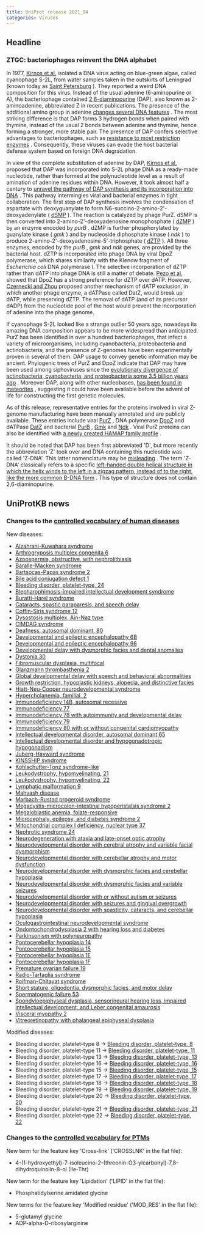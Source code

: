 ```yaml
---
title: UniProt release 2021_04
categories: Viruses
---
```


## Headline

### ZTGC: bacteriophages reinvent the DNA alphabet

In 1977, [Kirnos et al.](https://pubmed.ncbi.nlm.nih.gov/413053) isolated a DNA virus acting on blue-green algae, called cyanophage S-2L, from water samples taken in the outskirts of Leningrad (known today as [Saint Petersburg](https://en.wikipedia.org/wiki/Saint%5FPetersburg) ). They reported a weird DNA composition for this virus. Instead of the usual adenine (6-aminopurine or A), the bacteriophage contained [2,6-diaminopurine](https://www.ebi.ac.uk/chebi/searchId.do?chebiId=CHEBI:40235) (DAP), also known as 2-aminoadenine, abbreviated Z in recent publications. The presence of the additional amino group in adenine [changes several DNA features](https://pubmed.ncbi.nlm.nih.gov/30795872/) . The most striking difference is that DAP forms 3 hydrogen bonds when paired with thymine, instead of the usual 2 bonds between adenine and thymine, hence forming a stronger, more stable pair. The presence of DAP confers selective advantages to bacteriophages, such as [resistance to most restriction enzymes](https://pubmed.ncbi.nlm.nih.gov/2820801,2829119,33926954/) . Consequently, these viruses can evade the host bacterial defense system based on foreign DNA degradation.

In view of the complete substitution of adenine by DAP, [Kirnos et al.](https://pubmed.ncbi.nlm.nih.gov/413053) proposed that DAP was incorporated into S-2L phage DNA as a ready-made nucleotide, rather than formed at the polynucleotide level as a result of amination of adenine residues within DNA. However, it took almost half a century to [unravel the pathway of DAP synthesis and its incorporation into DNA](https://www.ncbi.nlm.nih.gov/pubmed/33926954,33926955,33926956,33893297) . This pathway intermingles viral and bacterial enzymes in tight collaboration. The first step of DAP synthesis involves the condensation of aspartate with deoxyguanylate to form N6-succino-2-amino-2'-deoxyadenylate ( [dSMP](https://www.ebi.ac.uk/chebi/searchId.do?chebiId=CHEBI:172924) ). The reaction is catalyzed by phage PurZ. dSMP is then converted into 2-amino-2'-deoxyadenosine monophosphate ( [dZMP](https://www.ebi.ac.uk/chebi/searchId.do?chebiId=CHEBI:172927) ) by an enzyme encoded by *purB* . dZMP is further phosphorylated by guanylate kinase ( *gmk* ) and by nucleoside diphosphate kinase ( *ndk* ) to produce 2-amino-2'-deoxyadenosine-5'-triphosphate ( [dZTP](https://www.ebi.ac.uk/chebi/searchId.do?chebiId=CHEBI:172931) ). All three enzymes, encoded by the *purB* , *gmk* and *ndk* genes, are provided by the bacterial host. dZTP is incorporated into phage DNA by viral DpoZ polymerase, which shares similarity with the Klenow fragment of *Escherichia coli* DNA polymerase I. The selective incorporation of dZTP rather than dATP into phage DNA is still a matter of debate. [Pezo et al.](https://pubmed.ncbi.nlm.nih.gov/33926956/) showed that DpoZ has a strong preference for dZTP over dATP. However, [Czernecki and Zhou](https://pubmed.ncbi.nlm.nih.gov/33893297,33926954) proposed another mechanism of dATP exclusion, in which another phage enzyme, a dATPase called DatZ, would break up dATP, while preserving dZTP. The removal of dATP (and of its precursor dADP) from the nucleotide pool of the host would prevent the incorporation of adenine into the phage genome.

If cyanophage S-2L looked like a strange outlier 50 years ago, nowadays its amazing DNA composition appears to be more widespread than anticipated. PurZ has been identified in over a hundred bacteriophages, that infect a variety of microorganisms, including cyanobacteria, proteobacteria and actinobacteria, and the presence of Z-genomes have been experimentally proven in several of them. DAP usage to convey genetic information may be ancient. Phylogenic trees of PurZ and DpoZ indicate that DAP may have been used among siphoviruses since the [evolutionary divergence of actinobacteria, cyanobacteria, and proteobacteria some 3.5 billion years ago](https://pubmed.ncbi.nlm.nih.gov/33926956/) . Moreover DAP, along with other nucleobases, [has been found in meteorites](https://pubmed.ncbi.nlm.nih.gov/21836052/) , suggesting it could have been available before the advent of life for constructing the first genetic molecules.

As of this release, representative entries for the proteins involved in viral Z-genome manufacturing have been manually annotated and are publicly available. These entries include viral [PurZ](http://www.uniprot.org/uniprot/?query=accession:G3FFN6+or+accession:A0A7U3TBV6+or+accession:A0A2L0V130+or+accession:A0A2H5BHJ6) , DNA polymerase [DpoZ](http://www.uniprot.org/uniprot/?query=accession:A0A2H5BHJ5+or+accession:A0A2L0V166+or+accession:G3FFN8) and dATPase [DatZ](http://www.uniprot.org/uniprot/?query=accession:A0A7U3TCA2+or+accession:A0A2H5BHG9+or+accession:A0A2L0V156+or+accession:G3FFN4) and bacterial [PurB](http://www.uniprot.org/uniprot/?query=accession:A0A0H3AL67+or+accession:P0AB89) , [Gmk](http://www.uniprot.org/uniprot/?query=accession:Q3AWM1+or+accession:Q7U570+or+accession:Q9KNM4+or+accession:Q5N570+or+accession:Q0I868+or+accession:Q3ALX6+or+accession:Q2JQ59+or+accession:Q8KPQ7+or+accession:Q57I92+or+accession:Q2JQB9) and [Ndk](http://www.uniprot.org/uniprot/?query=accession:Q57LI3+or+accession:A5F3F7+or+accession:Q3AGP0+or+accession:B2I3E1+or+accession:B0V4U1+or+accession:B1XIE7+or+accession:Q5N1M1+or+accession:B7H073+or+accession:Q9KTX4+or+accession:C0PYM7+or+accession:Q7U3S1+or+accession:B0VKS3+or+accession:Q3AVV5+or+accession:Q2JVI1+or+accession:B7I5G3+or+accession:C3LT09+or+accession:P50590+or+accession:Q0I6J3+or+accession:A5GPE9+or+accession:A3M207+or+accession:Q2JPL4) . Viral PurZ proteins can also be identified with [a newly created HAMAP family profile](https://hamap.expasy.org/signature/MF%5F04166) .

It should be noted that DAP has been first abbreviated 'D', but more recently the abbreviation 'Z' took over and DNA containing this nucleotide was called 'Z-DNA'. This latter nomenclature may be [misleading](https://pubmed.ncbi.nlm.nih.gov/34131341/) . The term 'Z-DNA' classically refers to a specific [left-handed double helical structure in which the helix winds to the left in a zigzag pattern, instead of to the right, like the more common B-DNA form](https://en.wikipedia.org/wiki/Z-DNA) . This type of structure does not contain 2,6-diaminopurine.

## UniProtKB news

### Changes to the [controlled vocabulary of human diseases](http://www.uniprot.org/docs/humdisease)

New diseases:

-   [Alzahrani-Kuwahara syndrome](http://www.uniprot.org/diseases/DI-06078)
-   [Arthrogryposis multiplex congenita 6](http://www.uniprot.org/diseases/DI-06114)
-   [Azoospermia, obstructive, with nephrolithiasis](http://www.uniprot.org/diseases/DI-06054)
-   [Baralle-Macken syndrome](http://www.uniprot.org/diseases/DI-06071)
-   [Bartsocas-Papas syndrome 2](http://www.uniprot.org/diseases/DI-06116)
-   [Bile acid conjugation defect 1](http://www.uniprot.org/diseases/DI-06059)
-   [Bleeding disorder, platelet-type, 24](http://www.uniprot.org/diseases/DI-06077)
-   [Blepharophimosis-impaired intellectual development syndrome](http://www.uniprot.org/diseases/DI-06094)
-   [Buratti-Harel syndrome](http://www.uniprot.org/diseases/DI-06101)
-   [Cataracts, spastic paraparesis, and speech delay](http://www.uniprot.org/diseases/DI-06115)
-   [Coffin-Siris syndrome 12](http://www.uniprot.org/diseases/DI-06109)
-   [Dysostosis multiplex, Ain-Naz type](http://www.uniprot.org/diseases/DI-06118)
-   [CIMDAG syndrome](http://www.uniprot.org/diseases/DI-06081)
-   [Deafness, autosomal dominant, 80](http://www.uniprot.org/diseases/DI-06082)
-   [Developmental and epileptic encephalopathy 6B](http://www.uniprot.org/diseases/DI-06102)
-   [Developmental and epileptic encephalopathy 96](http://www.uniprot.org/diseases/DI-06117)
-   [Developmental delay with dysmorphic facies and dental anomalies](http://www.uniprot.org/diseases/DI-06057)
-   [Dystonia 30](http://www.uniprot.org/diseases/DI-06091)
-   [Fibromuscular dysplasia, multifocal](http://www.uniprot.org/diseases/DI-06112)
-   [Glanzmann thrombasthenia 2](http://www.uniprot.org/diseases/DI-06076)
-   [Global developmental delay with speech and behavioral abnormalities](http://www.uniprot.org/diseases/DI-06063)
-   [Growth restriction, hypoplastic kidneys, alopecia, and distinctive facies](http://www.uniprot.org/diseases/DI-06106)
-   [Hiatt-Neu-Cooper neurodevelopmental syndrome](http://www.uniprot.org/diseases/DI-06098)
-   [Hypercholanemia, familial, 2](http://www.uniprot.org/diseases/DI-06067)
-   [Immunodeficiency 14B, autosomal recessive](http://www.uniprot.org/diseases/DI-06085)
-   [Immunodeficiency 77](http://www.uniprot.org/diseases/DI-06056)
-   [Immunodeficiency 78 with autoimmunity and developmental delay](http://www.uniprot.org/diseases/DI-06055)
-   [Immunodeficiency 79](http://www.uniprot.org/diseases/DI-06061)
-   [Immunodeficiency 80 with or without congenital cardiomyopathy](http://www.uniprot.org/diseases/DI-06100)
-   [Intellectual developmental disorder, autosomal dominant 65](http://www.uniprot.org/diseases/DI-06105)
-   [Intellectual developmental disorder and hypogonadotropic hypogonadism](http://www.uniprot.org/diseases/DI-06110)
-   [Juberg-Hayward syndrome](http://www.uniprot.org/diseases/DI-06066)
-   [KINSSHIP syndrome](http://www.uniprot.org/diseases/DI-06095)
-   [Kohlschutter-Tonz syndrome-like](http://www.uniprot.org/diseases/DI-06058)
-   [Leukodystrophy, hypomyelinating, 21](http://www.uniprot.org/diseases/DI-06097)
-   [Leukodystrophy, hypomyelinating, 22](http://www.uniprot.org/diseases/DI-06111)
-   [Lymphatic malformation 9](http://www.uniprot.org/diseases/DI-06104)
-   [Mahvash disease](http://www.uniprot.org/diseases/DI-06086)
-   [Marbach-Rustad progeroid syndrome](http://www.uniprot.org/diseases/DI-06107)
-   [Megacystis-microcolon-intestinal hypoperistalsis syndrome 2](http://www.uniprot.org/diseases/DI-06120)
-   [Megaloblastic anemia, folate-responsive](http://www.uniprot.org/diseases/DI-06089)
-   [Microcephaly, epilepsy, and diabetes syndrome 2](http://www.uniprot.org/diseases/DI-06083)
-   [Mitochondrial complex I deficiency, nuclear type 37](http://www.uniprot.org/diseases/DI-06080)
-   [Nephrotic syndrome 24](http://www.uniprot.org/diseases/DI-06075)
-   [Neurodegeneration with ataxia and late-onset optic atrophy](http://www.uniprot.org/diseases/DI-06073)
-   [Neurodevelopmental disorder with cerebral atrophy and variable facial dysmorphism](http://www.uniprot.org/diseases/DI-06068)
-   [Neurodevelopmental disorder with cerebellar atrophy and motor dysfunction](http://www.uniprot.org/diseases/DI-06113)
-   [Neurodevelopmental disorder with dysmorphic facies and cerebellar hypoplasia](http://www.uniprot.org/diseases/DI-06096)
-   [Neurodevelopmental disorder with dysmorphic facies and variable seizures](http://www.uniprot.org/diseases/DI-06069)
-   [Neurodevelopmental disorder with or without autism or seizures](http://www.uniprot.org/diseases/DI-06062)
-   [Neurodevelopmental disorder with seizures and gingival overgrowth](http://www.uniprot.org/diseases/DI-06108)
-   [Neurodevelopmental disorder with spasticity, cataracts, and cerebellar hypoplasia](http://www.uniprot.org/diseases/DI-06070)
-   [Oculogastrointestinal neurodevelopmental syndrome](http://www.uniprot.org/diseases/DI-06103)
-   [Ondontochondrodysplasia 2 with hearing loss and diabetes](http://www.uniprot.org/diseases/DI-06079)
-   [Parkinsonism with polyneuropathy](http://www.uniprot.org/diseases/DI-06084)
-   [Pontocerebellar hypoplasia 14](http://www.uniprot.org/diseases/DI-06087)
-   [Pontocerebellar hypoplasia 15](http://www.uniprot.org/diseases/DI-06088)
-   [Pontocerebellar hypoplasia 1E](http://www.uniprot.org/diseases/DI-06092)
-   [Pontocerebellar hypoplasia 1F](http://www.uniprot.org/diseases/DI-06093)
-   [Premature ovarian failure 19](http://www.uniprot.org/diseases/DI-06064)
-   [Radio-Tartaglia syndrome](http://www.uniprot.org/diseases/DI-06099)
-   [Roifman-Chitayat syndrome](http://www.uniprot.org/diseases/DI-06090)
-   [Short stature, oligodontia, dysmorphic facies, and motor delay](http://www.uniprot.org/diseases/DI-06060)
-   [Spermatogenic failure 53](http://www.uniprot.org/diseases/DI-06072)
-   [Spondyloepiphyseal dysplasia, sensorineural hearing loss, impaired intellectual development, and Leber congenital amaurosis](http://www.uniprot.org/diseases/DI-06074)
-   [Visceral myopathy 2](http://www.uniprot.org/diseases/DI-06119)
-   [Vitreoretinopathy with phalangeal epiphyseal dysplasia](http://www.uniprot.org/diseases/DI-06065)

Modified diseases:

-   Bleeding disorder, platelet-type 8 -&gt; [Bleeding disorder, platelet-type, 8](http://www.uniprot.org/diseases/DI-02867)
-   Bleeding disorder, platelet-type 11 -&gt; [Bleeding disorder, platelet-type, 11](http://www.uniprot.org/diseases/DI-03257)
-   Bleeding disorder, platelet-type 13 -&gt; [Bleeding disorder, platelet-type, 13](http://www.uniprot.org/diseases/DI-03258)
-   Bleeding disorder, platelet-type 16 -&gt; [Bleeding disorder, platelet-type, 16](http://www.uniprot.org/diseases/DI-03752)
-   Bleeding disorder, platelet-type 15 -&gt; [Bleeding disorder, platelet-type, 15](http://www.uniprot.org/diseases/DI-03753)
-   Bleeding disorder, platelet-type 17 -&gt; [Bleeding disorder, platelet-type, 17](http://www.uniprot.org/diseases/DI-04008)
-   Bleeding disorder, platelet-type 18 -&gt; [Bleeding disorder, platelet-type, 18](http://www.uniprot.org/diseases/DI-04150)
-   Bleeding disorder, platelet-type 19 -&gt; [Bleeding disorder, platelet-type, 19](http://www.uniprot.org/diseases/DI-04294)
-   Bleeding disorder, platelet-type 20 -&gt; [Bleeding disorder, platelet-type, 20](http://www.uniprot.org/diseases/DI-04706)
-   Bleeding disorder, platelet-type 21 -&gt; [Bleeding disorder, platelet-type, 21](http://www.uniprot.org/diseases/DI-04984)
-   Bleeding disorder, platelet-type 22 -&gt; [Bleeding disorder, platelet-type, 22](http://www.uniprot.org/diseases/DI-05589)

### Changes to the [controlled vocabulary for PTMs](http://www.uniprot.org/docs/ptmlist)

New term for the feature key 'Cross-link' ('CROSSLNK' in the flat file):

-   4-(1-hydroxyethyl)-7-isoleucino-2-(threonin-O3-ylcarbonyl)-7,8-dihydroquinolin-8-ol (Ile-Thr)

New term for the feature key 'Lipidation' ('LIPID' in the flat file):

-   Phosphatidylserine amidated glycine

New terms for the feature key 'Modified residue' ('MOD\_RES' in the flat file):

-   5-glutamyl glycine
-   ADP-alpha-D-ribosylarginine
